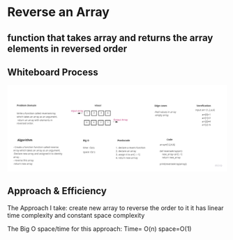 # Reverse an Array

## function that takes array and returns the array elements in reversed order

## Whiteboard Process

![CodeChallenge 1](Untitled.jpg)

## Approach & Efficiency
The Approach I take:
create new array to reverse the order to it it has linear time complexity and constant space complexity

The Big O space/time for this approach:
Time= O(n)
space=O(1)



